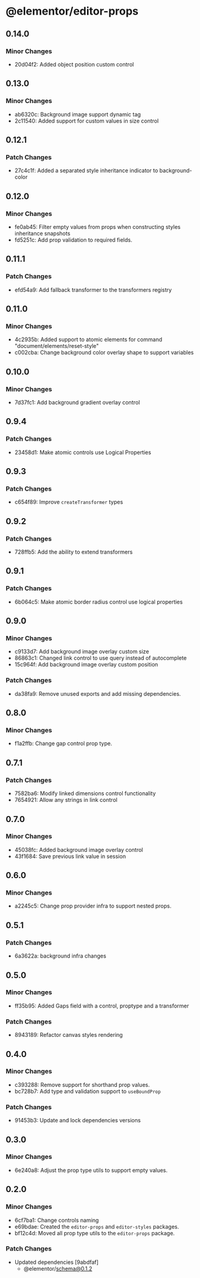 # @elementor/editor-props

## 0.14.0

### Minor Changes

- 20d04f2: Added object position custom control

## 0.13.0

### Minor Changes

- ab6320c: Background image support dynamic tag
- 2c11540: Added support for custom values in size control

## 0.12.1

### Patch Changes

- 27c4c1f: Added a separated style inheritance indicator to background-color

## 0.12.0

### Minor Changes

- fe0ab45: Filter empty values from props when constructing styles inheritance snapshots
- fd5251c: Add prop validation to required fields.

## 0.11.1

### Patch Changes

- efd54a9: Add fallback transformer to the transformers registry

## 0.11.0

### Minor Changes

- 4c2935b: Added support to atomic elements for command "document/elements/reset-style"
- c002cba: Change background color overlay shape to support variables

## 0.10.0

### Minor Changes

- 7d37fc1: Add background gradient overlay control

## 0.9.4

### Patch Changes

- 23458d1: Make atomic controls use Logical Properties

## 0.9.3

### Patch Changes

- c654f89: Improve `createTransformer` types

## 0.9.2

### Patch Changes

- 728ffb5: Add the ability to extend transformers

## 0.9.1

### Patch Changes

- 6b064c5: Make atomic border radius control use logical properties

## 0.9.0

### Minor Changes

- c9133d7: Add background image overlay custom size
- 86863c1: Changed link control to use query instead of autocomplete
- 15c964f: Add background image overlay custom position

### Patch Changes

- da38fa9: Remove unused exports and add missing dependencies.

## 0.8.0

### Minor Changes

- f1a2ffb: Change gap control prop type.

## 0.7.1

### Patch Changes

- 7582ba6: Modify linked dimensions control functionality
- 7654921: Allow any strings in link control

## 0.7.0

### Minor Changes

- 45038fc: Added background image overlay control
- 43f1684: Save previous link value in session

## 0.6.0

### Minor Changes

- a2245c5: Change prop provider infra to support nested props.

## 0.5.1

### Patch Changes

- 6a3622a: background infra changes

## 0.5.0

### Minor Changes

- ff35b95: Added Gaps field with a control, proptype and a transformer

### Patch Changes

- 8943189: Refactor canvas styles rendering

## 0.4.0

### Minor Changes

- c393288: Remove support for shorthand prop values.
- bc728b7: Add type and validation support to `useBoundProp`

### Patch Changes

- 91453b3: Update and lock dependencies versions

## 0.3.0

### Minor Changes

- 6e240a8: Adjust the prop type utils to support empty values.

## 0.2.0

### Minor Changes

- 6cf7ba1: Change controls naming
- e69bdae: Created the `editor-props` and `editor-styles` packages.
- bf12c4d: Moved all prop type utils to the `editor-props` package.

### Patch Changes

- Updated dependencies [9abdfaf]
  - @elementor/schema@0.1.2
